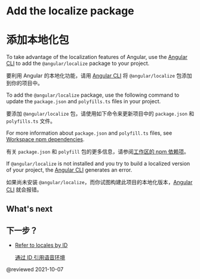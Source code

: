 # Add the localize package

# 添加本地化包

To take advantage of the localization features of Angular, use the [Angular CLI][AioCliMain] to add the `@angular/localize` package to your project.

要利用 Angular 的本地化功能，请用 [Angular CLI][AioCliMain] 将 `@angular/localize` 包添加到你的项目中。

To add the `@angular/localize` package, use the following command to update the `package.json` and `polyfills.ts` files in your project.

要添加 `@angular/localize` 包，请使用如下命令来更新项目中的 `package.json` 和  `polyfills.ts` 文件。

<code-example path="i18n/doc-files/commands.sh" region="add-localize" language="sh"></code-example>

<div class="alert is-helpful">

For more information about `package.json` and `polyfill.ts` files, see [Workspace npm dependencies][AioGuideNpmPackages].

有关 `package.json` 和 `polyfill` 包的更多信息，请参阅[工作区的 npm 依赖项][AioGuideNpmPackages]。

</div>

If `@angular/localize` is not installed and you try to build a localized version of your project, the [Angular CLI][AioCliMain] generates an error.

如果尚未安装 `@angular/localize`，而你试图构建此项目的本地化版本，[Angular CLI][AioCliMain] 就会报错。

<!--todo: add example error -->

## What's next

## 下一步？

* [Refer to locales by ID][AioGuideI18nCommonLocaleId]

  [通过 ID 引用语音环境][AioGuideI18nCommonLocaleId]

<!-- links -->

[AioCliMain]: cli "CLI Overview and Command Reference | Angular"

[AioGuideI18nCommonLocaleId]: guide/i18n-common-locale-id "Refer to locales by ID | Angular"

[AioGuideNpmPackages]: guide/npm-packages "Workspace npm dependencies | Angular"

<!-- external links -->

<!-- end links -->

@reviewed 2021-10-07
